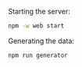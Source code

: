 Starting the server:

```bash
npm -w web start
```

Generating the data:
```bash
npm run generator
```
